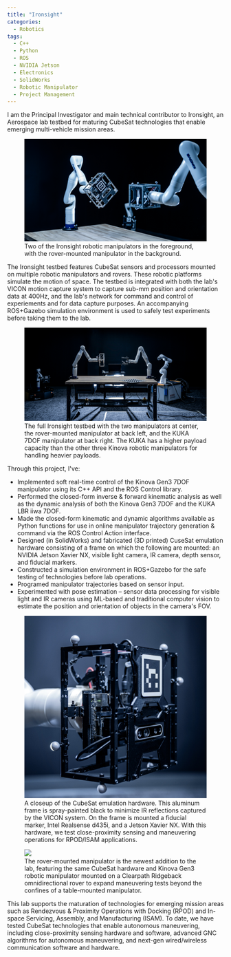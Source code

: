 ```yaml
---
title: "Ironsight"
categories:
  - Robotics
tags:
  - C++
  - Python
  - ROS
  - NVIDIA Jetson
  - Electronics
  - SolidWorks
  - Robotic Manipulator
  - Project Management
---
```

I am the Principal Investigator and main technical contributor to Ironsight, an Aerospace lab testbed for maturing CubeSat technologies that enable emerging multi-vehicle mission areas.

<figure>
  <img src="/assets/images/portfolio/ironsight/ironsight_lab_iso_light.JPG">
  <figcaption>Two of the Ironsight robotic manipulators in the foreground, with the rover-mounted manipulator in the background.</figcaption>
</figure>

The Ironsight testbed features CubeSat sensors and processors mounted on multiple robotic manipulators and rovers. These robotic platforms simulate the motion of space. The testbed is integrated with both the lab's VICON motion capture system to capture sub-mm position and orientation data at 400Hz, and the lab's network for command and control of experiements and for data capture purposes. An accompanying ROS+Gazebo simulation environment is used to safely test experiments before taking them to the lab.

<!-- <figure>
  <img src="/assets/images/portfolio/ironsight/ironsight_profile_light.JPG">
  <figcaption></figcaption>
</figure> -->




<figure>
  <img src="/assets/images/portfolio/ironsight/ironsight_lab.JPG">
  <figcaption>The full Ironsight testbed with the two manipulators at center, the rover-mounted manipulator at back left, and the KUKA 7DOF manipulator at back right. The KUKA has a higher payload capacity than the other three Kinova robotic manipulators for handling heavier payloads.</figcaption>
</figure>

Through this project, I've:
- Implemented soft real-time control of the Kinova Gen3 7DOF manipulator using its C++ API and the ROS Control library. 
- Performed the closed-form inverse & forward kinematic analysis as well as the dynamic analysis of both the Kinova Gen3 7DOF and the KUKA LBR iiwa 7DOF.
- Made the closed-form kinematic and dynamic algorithms available as Python functions for use in online manipulator trajectory generation & command via the ROS Control Action interface. 
- Designed (in SolidWorks) and fabricated (3D printed) CuseSat emulation hardware consisting of a frame on which the following are mounted: an NVIDIA Jetson Xavier NX, visible light camera, IR camera, depth sensor, and fiducial markers.
- Constructed a simulation environment in ROS+Gazebo for the safe testing of technologies before lab operations.
- Programed manipulator trajectories based on sensor input.
- Experimented with pose estimation – sensor data processing for visible light and IR cameras using ML-based and traditional computer vision to estimate the position and orientation of objects in the camera's FOV.




<figure>
  <img src="/assets/images/portfolio/ironsight/ironsight_cube_closeup.JPG">
  <figcaption>A closeup of the CubeSat emulation hardware. This aluminum frame is spray-painted black to minimize IR reflections captured by the VICON system. On the frame is mounted a fiducial marker, Intel Realsense d435i, and a Jetson Xavier NX. With this hardware, we test close-proximity sensing and maneuvering operations for RPOD/ISAM applications.</figcaption>
</figure>

<figure>
  <img src="/assets/images/portfolio/ironsight/ironsight_ridgeback.JPG">
  <figcaption>The rover-mounted manipulator is the newest addition to the lab, featuring the same CubeSat hardware and Kinova Gen3 robotic manipulator mounted on a Clearpath Ridgeback omnidirectional rover to expand maneuvering tests beyond the confines of a table-mounted manipulator.</figcaption>
</figure>

This lab supports the maturation of technologies for emerging mission areas such as Rendezvous & Proximity Operations with Docking (RPOD) and In-space Servicing, Assembly, and Manufacturing (ISAM). To date, we have tested CubeSat technologies that enable autonomous maneuvering, including close-proximity sensing hardware and software, advanced GNC algorithms for autonomous maneuvering, and next-gen wired/wireless communication software and hardware.




